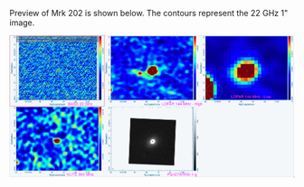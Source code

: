 Preview of Mrk 202 is shown below. The contours represent the 22 GHz 1" image. 

![Mrk202.png](Mrk202.png "Mrk202")

